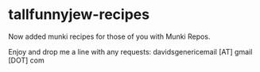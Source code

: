 # tallfunnyjew-recipes

Now added munki recipes for those of you with Munki Repos.

Enjoy and drop me a line with any requests: davidsgenericemail [AT] gmail [DOT] com
